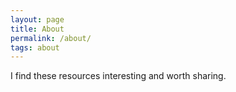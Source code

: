 ```yaml
---
layout: page
title: About
permalink: /about/
tags: about
---
```


I find these resources interesting and worth sharing.